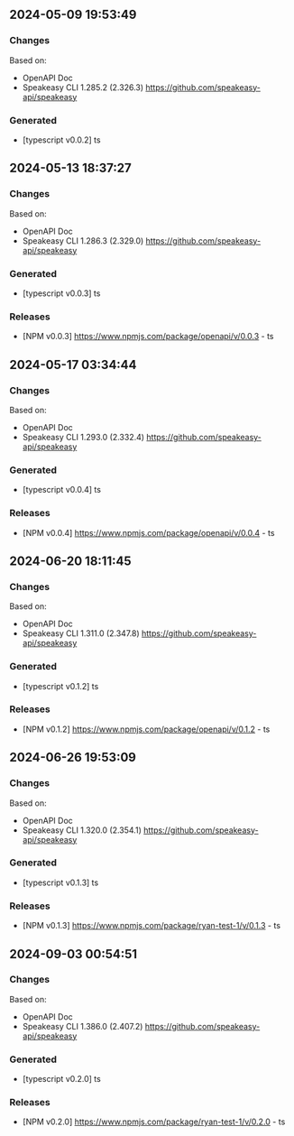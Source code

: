 

## 2024-05-09 19:53:49
### Changes
Based on:
- OpenAPI Doc  
- Speakeasy CLI 1.285.2 (2.326.3) https://github.com/speakeasy-api/speakeasy
### Generated
- [typescript v0.0.2] ts

## 2024-05-13 18:37:27
### Changes
Based on:
- OpenAPI Doc  
- Speakeasy CLI 1.286.3 (2.329.0) https://github.com/speakeasy-api/speakeasy
### Generated
- [typescript v0.0.3] ts
### Releases
- [NPM v0.0.3] https://www.npmjs.com/package/openapi/v/0.0.3 - ts

## 2024-05-17 03:34:44
### Changes
Based on:
- OpenAPI Doc  
- Speakeasy CLI 1.293.0 (2.332.4) https://github.com/speakeasy-api/speakeasy
### Generated
- [typescript v0.0.4] ts
### Releases
- [NPM v0.0.4] https://www.npmjs.com/package/openapi/v/0.0.4 - ts

## 2024-06-20 18:11:45
### Changes
Based on:
- OpenAPI Doc  
- Speakeasy CLI 1.311.0 (2.347.8) https://github.com/speakeasy-api/speakeasy
### Generated
- [typescript v0.1.2] ts
### Releases
- [NPM v0.1.2] https://www.npmjs.com/package/openapi/v/0.1.2 - ts

## 2024-06-26 19:53:09
### Changes
Based on:
- OpenAPI Doc  
- Speakeasy CLI 1.320.0 (2.354.1) https://github.com/speakeasy-api/speakeasy
### Generated
- [typescript v0.1.3] ts
### Releases
- [NPM v0.1.3] https://www.npmjs.com/package/ryan-test-1/v/0.1.3 - ts

## 2024-09-03 00:54:51
### Changes
Based on:
- OpenAPI Doc  
- Speakeasy CLI 1.386.0 (2.407.2) https://github.com/speakeasy-api/speakeasy
### Generated
- [typescript v0.2.0] ts
### Releases
- [NPM v0.2.0] https://www.npmjs.com/package/ryan-test-1/v/0.2.0 - ts